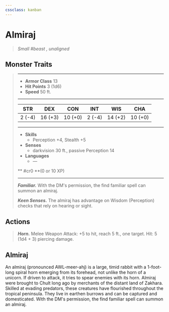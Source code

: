 ```yaml
---
cssclass: kanban
---
```


# Almiraj
>*Small #beast , unaligned*
## Monster Traits
>___
>- **Armor Class** 13
>- **Hit Points** 3 (1d6)
>- **Speed** 50 ft.
>___
>|STR|DEX|CON|INT|WIS|CHA|
>|:---:|:---:|:---:|:---:|:---:|:---:|
>|2 (-4)|16 (+3)|10 (+0)|2 (-4)|14 (+2)|10 (+0)|
>___
>- **Skills**
>	 - Perception +4, Stealth +5
>- **Senses**
>	 - darkvision 30 ft., passive Perception 14
>- **Languages**
>	 - —
>
> ** #cr0 **(0 or 10 XP)
>___
>***Familiar.*** With the DM's permission, the find familiar spell can summon an almiraj.  
>
>***Keen Senses.*** The almiraj has advantage on Wisdom (Perception) checks that rely on hearing or sight.  
>
## Actions
>***Horn.*** Melee Weapon Attack: +5 to hit, reach 5 ft., one target. Hit: 5 (1d4 + 3) piercing damage.
## Almiraj
An almiraj (pronounced AWL-meer-ahj) is a large, timid rabbit with a 1-foot-long spiral horn emerging from its forehead, not unlike the horn of a unicorn. If driven to attack, it tries to spear enemies with its horn.
Almiraj were brought to Chult long ago by merchants of the distant land of Zakhara. Skilled at evading predators, these creatures have flourished throughout the tropical peninsula. They live in earthen burrows and can be captured and domesticated. With the DM's permission, the find familiar spell can summon an almiraj.